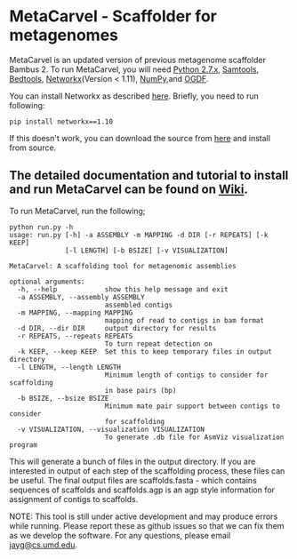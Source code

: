 # MetaCarvel - Scaffolder for metagenomes

MetaCarvel is an updated version of previous metagenome scaffolder Bambus 2. To run MetaCarvel, you will need [Python 2.7.x](https://www.python.org/downloads/), [Samtools](http://samtools.sourceforge.net), [Bedtools](http://bedtools.readthedocs.io/en/latest/), [Networkx](https://networkx.github.io/)(Version < 1.11), [NumPy](http://www.numpy.org/),and [OGDF](http://amber-v7.cs.tu-dortmund.de/lib/exe/fetch.php/tech:ogdf-snapshot-2015-05-30.zip).

You can install Networkx as described [here](https://pypi.org/project/networkx/1.10/).
Briefly, you need to run following:
```
pip install networkx==1.10
```
If this doesn't work, you can download the source from [here](https://files.pythonhosted.org/packages/cb/fc/9b1c805b9abe249b9ce786d2ac9e6808d7776237d195365d50188a38dc30/networkx-1.10.tar.gz) and install from source.

## The detailed documentation and tutorial to install and run MetaCarvel can be found on [Wiki](https://github.com/marbl/MetaCarvel/wiki).


To run MetaCarvel, run the following;

```
python run.py -h
usage: run.py [-h] -a ASSEMBLY -m MAPPING -d DIR [-r REPEATS] [-k KEEP]
              [-l LENGTH] [-b BSIZE] [-v VISUALIZATION]

MetaCarvel: A scaffolding tool for metagenomic assemblies

optional arguments:
  -h, --help            show this help message and exit
  -a ASSEMBLY, --assembly ASSEMBLY
                        assembled contigs
  -m MAPPING, --mapping MAPPING
                        mapping of read to contigs in bam format
  -d DIR, --dir DIR     output directory for results
  -r REPEATS, --repeats REPEATS
                        To turn repeat detection on
  -k KEEP, --keep KEEP  Set this to keep temporary files in output directory
  -l LENGTH, --length LENGTH
                        Minimum length of contigs to consider for scaffolding
                        in base pairs (bp)
  -b BSIZE, --bsize BSIZE
                        Minimum mate pair support between contigs to consider
                        for scaffolding
  -v VISUALIZATION, --visualization VISUALIZATION
                        To generate .db file for AsmViz visualization program
```

This will generate a bunch of files in the output directory. If you are interested in output of each step of the scaffolding process, these files can 
be useful. The final output files are scaffolds.fasta - which contains sequences of scaffolds  and scaffolds.agp is an agp style information for assignment of contigs to scaffolds. 


NOTE: This tool is still under active development and may produce errors while running. Please report these as github issues so that we can fix them as we develop the software. For any questions, please email jayg@cs.umd.edu. 
